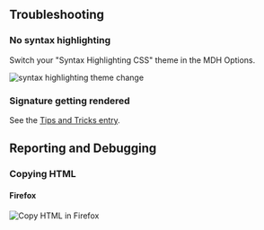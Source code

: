 ## Troubleshooting

### No syntax highlighting

Switch your "Syntax Highlighting CSS" theme in the MDH Options.

![syntax highlighting theme change](https://cloud.githubusercontent.com/assets/425687/4185120/65205546-3753-11e4-9533-60e7d95a3694.png)

### Signature getting rendered

See the [Tips and Tricks entry](Tips-and-Tricks#using-email-signatures).

## Reporting and Debugging

### Copying HTML

#### Firefox

![Copy HTML in Firefox](https://cloud.githubusercontent.com/assets/425687/5258239/e123f80e-79b7-11e4-9913-dd436db657fe.gif)
